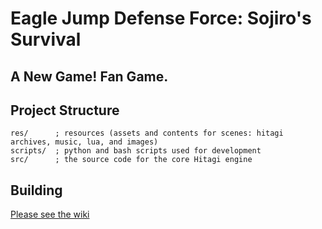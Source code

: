 # Eagle Jump Defense Force: Sojiro's Survival
## A New Game! Fan Game.


## Project Structure

```
res/      ; resources (assets and contents for scenes: hitagi archives, music, lua, and images)
scripts/  ; python and bash scripts used for development
src/      ; the source code for the core Hitagi engine
```

## Building
[Please see the wiki](https://github.com/EJDF/EJDF/wiki/Building-EJDF)